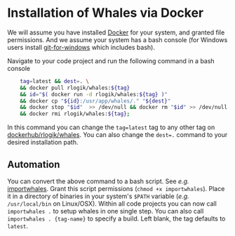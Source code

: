 # Installation of Whales via Docker #

We will assume you have installed [Docker](https://www.docker.com/products/docker-desktop) for your system, and granted file permissions.
And we assume your system has a bash console (for Windows users install [git-for-windows](https://gitforwindows.org) which includes bash).

Navigate to your code project and run the following command
in a bash console

```bash
    tag=latest && dest=. \
    && docker pull rlogik/whales:${tag}                                \
    && id="$( docker run -d rlogik/whales:${tag} )"                    \
    && docker cp "${id}:/usr/app/whales/." "${dest}"                   \
    && docker stop "$id"  >> /dev/null && docker rm "$id" >> /dev/null \
    && docker rmi rlogik/whales:${tag};
```

In this command you can change the `tag=latest` tag to any other tag on
[dockerhub/rlogik/whales](https://hub.docker.com/r/rlogik/whales/tags).
You can also change the `dest=.` command to your desired installation path.

## Automation ##

You can convert the above command to a bash script.
See _e.g._ [importwhales](importwhales).
Grant this script permissions (`chmod +x importwhales`).
Place it in a directory of binaries in your system's `$PATH` variable (_e.g._ `/usr/local/bin` on Linux/OSX).
Within all code projects you can now call `importwhales .` to setup whales in one single step.
You can also call `importwhales . {tag-name}` to specify a build.
Left blank, the tag defaults to `latest`.
